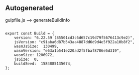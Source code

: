 



Autogenerated
-------------








gulpfile.js --> generateBuildInfo


  

```

export const Build = {
    version: "6.22.59 (85501cd3c6d657c19d79f5676413c9e2)",
    jsVersion: "c91aba6d87b543aa4887dd6d9d4e5f922a10b8f2",
    wasmJsSize:  130499,
    wasmVersion: "e63a1b541e220ad2f5fbaf8706e5d319",
    wasmSize: 1206972,
    jsSize:  0,
    buildSeed:  1584885135674,
};


```




